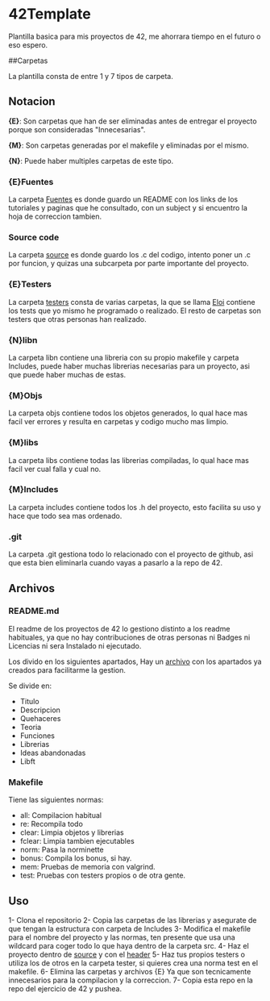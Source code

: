 # 42Template
Plantilla basica para mis proyectos de 42, me ahorrara tiempo en el futuro o eso espero.

##Carpetas

La plantilla consta de entre 1 y 7 tipos de carpeta.

## Notacion

**\{E}**: Son carpetas que han de ser eliminadas antes de entregar el proyecto porque son consideradas "Innecesarias".

**\{M}**: Son carpetas generadas por el makefile y eliminadas por el mismo.

**\{N}**: Puede haber multiples carpetas de este tipo.

### {E}Fuentes
La carpeta [Fuentes](./Fuentes) es donde guardo un README con los links de los tutoriales y paginas que he consultado, con un subject y si encuentro la hoja de correccion tambien.

### Source code
La carpeta [source](./src) es donde guardo los .c del codigo, intento poner un .c por funcion, y quizas una subcarpeta por parte importante del proyecto.

### {E}Testers

La carpeta [testers](./testers) consta de varias carpetas, la que se llama [Eloi](./testers/Eloi) contiene los tests que yo mismo he programado o realizado. El resto de carpetas son testers que otras personas han realizado.

### {N}libn

La carpeta libn contiene una libreria con su propio makefile y carpeta Includes, puede haber muchas librerias necesarias para un proyecto, asi que puede haber muchas de estas.

### {M}Objs

La carpeta objs contiene todos los objetos generados, lo qual hace mas facil ver errores y resulta en carpetas y codigo mucho mas limpio.

### {M}libs

La carpeta libs contiene todas las librerias compiladas, lo qual hace mas facil ver cual falla y cual no.

### {M}Includes

La carpeta includes contiene todos los .h del proyecto, esto facilita su uso y hace que todo sea mas ordenado.

### .git

La carpeta .git gestiona todo lo relacionado con el proyecto de github, asi que esta bien eliminarla cuando vayas a pasarlo a la repo de 42.

## Archivos

### README.md

El readme de los proyectos de 42 lo gestiono distinto a los readme habituales, ya que no hay contribuciones de otras personas ni Badges ni Licencias ni sera Instalado ni ejecutado.

Los divido en los siguientes apartados, Hay un [archivo](ejemplo.md) con los apartados ya creados para facilitarme la gestion.

Se divide en:
- Titulo
- Descripcion
- Quehaceres
- Teoria
- Funciones
- Librerias
- Ideas abandonadas
- Libft

### Makefile

Tiene las siguientes normas:
- all: Compilacion habitual
- re: Recompila todo
- clear: Limpia objetos y librerias
- fclear: Limpia tambien ejecutables
- norm: Pasa la norminette
- bonus: Compila los bonus, si hay.
- mem: Pruebas de memoria con valgrind.
- test: Pruebas con testers propios o de otra gente.

## Uso

1- Clona el repositorio
2- Copia las carpetas de las librerias y asegurate de que tengan la estructura con carpeta de Includes
3- Modifica el makefile para el nombre del proyecto y las normas, ten presente que usa una wildcard para coger todo lo que haya dentro de la carpeta src.
4- Haz el proyecto dentro de [source](./src) y con el [header](./src/Includes)
5- Haz tus propios testers o utiliza los de otros en la carpeta tester, si quieres crea una norma test en el makefile.
6- Elimina las carpetas y archivos \{E} Ya que son tecnicamente innecesarios para la compilacion y la correccion.
7- Copia esta repo en la repo del ejercicio de 42 y pushea.
